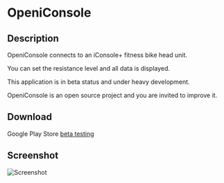 
# OpeniConsole

## Description
OpeniConsole connects to an iConsole+ fitness bike head unit.

You can set the resistance level and all data is displayed.

This application is in beta status and under heavy development.

OpeniConsole is an open source project and you are invited to improve it.

## Download
Google Play Store [beta testing](https://play.google.com/apps/testing/org.surfsite.iconsole)

## Screenshot
![Screenshot](https://lh3.googleusercontent.com/NbWXiGBWr4gPKQNZ24nyYqIXg0RNkXy7G0L99ryr-SB0kqK-0SL3PGehkg_-3oAjg2s=h310 "Screenshot")

